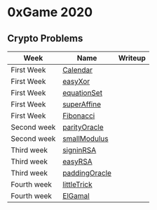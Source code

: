 # 0xGame 2020

## Crypto Problems

| Week        | Name                                                         | Writeup |
| ----------- | ------------------------------------------------------------ | ------- |
| First Week  | [Calendar](https://github.com/Am473ur/0xGame2020/tree/patch-1/Crypto/Calendar) |         |
| First Week  | [easyXor](https://github.com/Am473ur/0xGame2020/tree/patch-1/Crypto/easyXor) |         |
| First Week  | [equationSet](https://github.com/Am473ur/0xGame2020/tree/patch-1/Crypto/equationSet) |         |
| First Week  | [superAffine](https://github.com/Am473ur/0xGame2020/tree/patch-1/Crypto/superAffine) |         |
| First Week  | [Fibonacci](https://github.com/Am473ur/0xGame2020/tree/patch-1/Crypto/Fibonacci) |         |
| Second week | [parityOracle](https://github.com/Am473ur/0xGame2020/tree/patch-1/Crypto/parityOracle) |         |
| Second week | [smallModulus](https://github.com/Am473ur/0xGame2020/tree/patch-1/Crypto/smallModulus) |         |
| Third week  | [signinRSA](https://github.com/Am473ur/0xGame2020/tree/patch-1/Crypto/signinRSA) |         |
| Third week  | [easyRSA](https://github.com/Am473ur/0xGame2020/tree/patch-1/Crypto/easyRSA) |         |
| Third week  | [paddingOracle](https://github.com/Am473ur/0xGame2020/tree/patch-1/Crypto/paddingOracle) |         |
| Fourth week | [littleTrick](https://github.com/Am473ur/0xGame2020/tree/patch-1/Crypto/littleTrick) |         |
| Fourth week | [ElGamal](https://github.com/Am473ur/0xGame2020/tree/patch-1/Crypto/ElGamal) |         |

